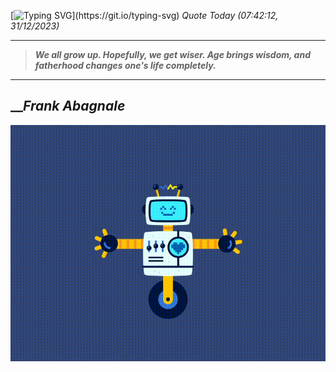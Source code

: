 [![Typing SVG](https://readme-typing-svg.herokuapp.com?font=Press+Start+2P&color=C2F784&size=35&width=900&height=100&lines=Hello+World%2C+I'm+Hung+!)](https://git.io/typing-svg) 
_Quote Today (07:42:12, 31/12/2023)_
___
>**_We all grow up. Hopefully, we get wiser. Age brings wisdom, and fatherhood changes one's life completely._**
___

## __**_Frank Abagnale_**

![RobotDance](src/assets/images/robot-dancing-dribble.gif?style=center)
